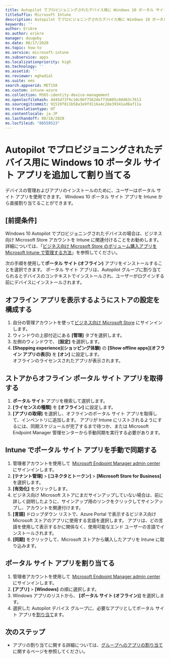 ```yaml
---
title: Autopilot でプロビジョニングされたデバイス用に Windows 10 ポータル サイト アプリを追加して割り当てる
titleSuffix: Microsoft Intune
description: Autopilot でプロビジョニングされたデバイス用に Windows 10 ポータル サイト アプリを Intune に追加して割り当てる
keywords: ''
author: Erikre
ms.author: erikre
manager: dougeby
ms.date: 08/17/2020
ms.topic: how-to
ms.service: microsoft-intune
ms.subservice: apps
ms.localizationpriority: high
ms.technology: ''
ms.assetid: ''
ms.reviewer: mghadial
ms.suite: ems
search.appverid: MET150
ms.custom: intune-azure
ms.collection: M365-identity-device-management
ms.openlocfilehash: 4d45d73f9c10c9bf7562def73b005c0dd63c7613
ms.sourcegitcommit: 91519f811b58a3e9fd116a4c28e39341ad8af11a
ms.translationtype: HT
ms.contentlocale: ja-JP
ms.lasthandoff: 08/18/2020
ms.locfileid: "88559523"
---
```

# <a name="add-and-assign-the-windows-10-company-portal-app-for-autopilot-provisioned-devices"></a>Autopilot でプロビジョニングされたデバイス用に Windows 10 ポータル サイト アプリを追加して割り当てる

デバイスの管理およびアプリのインストールのために、ユーザーはポータル サイト アプリを使用できます。 Windows 10 ポータル サイト アプリを Intune から直接割り当てることができます。 

## <a name="prerequisites"></a>[前提条件]

Windows 10 Autopilot でプロビジョニングされたデバイスの場合は、ビジネス向け Microsoft Store アカウントを Intune に関連付けることをお勧めします。 詳細については、「[ビジネス向け Microsoft Store のボリューム購入アプリを Microsoft Intune で管理する方法](windows-store-for-business.md)」を参照してください。

次の手順を使用して**ポータル サイト (オフライン)** アプリをインストールすることを選択できます。 ポータル サイト アプリは、Autopilot グループに割り当てられるとデバイスのコンテキストでインストールされ、ユーザーがログインする前にデバイスにインストールされます。

## <a name="configure-the-store-settings-to-show-the-offline-app"></a>オフライン アプリを表示するようにストアの設定を構成する

1. 自分の管理アカウントを使って[ビジネス向け Microsoft Store](https://www.microsoft.com/business-store) にサインインします。
2. ウィンドウの上部付近にある **[管理]** タブを選択します。
3. 左側のウィンドウで、 **[設定]** を選択します。
4. **[Shopping experience]\(ショッピング体験\)** の **[Show offline apps]\(オフライン アプリの表示\)** を **[オン]** に設定します。  
   オフラインのライセンスされたアプリが表示されます。

## <a name="get-the-offline-company-portal-app-from-the-store"></a>ストアからオフライン ポータル サイト アプリを取得する

1. **ポータル サイト** アプリを検索して選択します。
2. **[ライセンスの種類]** を **[オフライン]** に設定します。
3. **[アプリの取得]** を選択し、オフラインのポータル サイト アプリを取得して、インベントリに追加します。
   アプリが Intune にリストされるようにするには、同期スケジュールが完了するまで待つか、または Microsoft Endpoint Manager 管理センターから手動同期を実行する必要があります。

## <a name="manually-sync-company-portal-app-with-intune"></a>Intune でポータル サイト アプリを手動で同期する

1. 管理者アカウントを使用して  [Microsoft Endpoint Manager admin center](https://go.microsoft.com/fwlink/?linkid=2109431)  にサインインします。
2. **[テナント管理]**  >  **[コネクタとトークン]**  >  **[Microsoft Store for Business]** を選択します。
3. **[有効化]** をクリックします。
4. ビジネス向け Microsoft ストアにまだサインアップしていない場合は、前に詳しく説明したように、サインアップ用のリンクをクリックしてサインアップし、アカウントを関連付けます。
5. **[言語]** ドロップダウン リストで、Azure Portal で表示するビジネス向け Microsoft ストアのアプリに使用する言語を選択します。 アプリは、どの言語を使用して表示するかに関係なく、使用可能なエンド ユーザーの言語でインストールされます。
6. **[同期]** をクリックして、Microsoft ストアから購入したアプリを Intune に取り込みます。

## <a name="assign-the-company-portal-app"></a>ポータル サイト アプリを割り当てる

1. 管理者アカウントを使用して  [Microsoft Endpoint Manager admin center](https://go.microsoft.com/fwlink/?linkid=2109431)  にサインインします。
2. **[アプリ]**  >  **[Windows]** の順に選択します。
3. Windows アプリのリストから、 **[ポータル サイト (オフライン)]** を選択します。
4. 選択した Autopilot デバイス グループに、必要なアプリとしてポータル サイト アプリを[割り当て](apps-deploy.md)ます。

## <a name="next-steps"></a>次のステップ

- アプリの割り当てに関する詳細については、[グループへのアプリの割り当て](apps-deploy.md)に関するページを参照してください。

